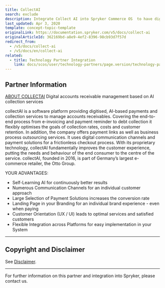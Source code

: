 ```yaml
---
title: CollectAI
search: exclude
description: Integrate Collect AI into Spryker Commerce OS  to have digitized, AI-based payments and collection services to manage account receivables.
last_updated: Apr 3, 2020
template: concept-topic-template
originalLink: https://documentation.spryker.com/v5/docs/collect-ai
originalArticleId: 362169bd-a8e9-4ef2-8396-98cb93d7f57d
redirect_from:
  - /v5/docs/collect-ai
  - /v5/docs/en/collect-ai
related:
  - title: Technology Partner Integration
    link: docs/scos/user/technology-partners/page.version/technology-partners.html
---
```


## Partner Information
[ABOUT COLLECTAI](https://www.collect.ai/de/)
Digital accounts receivable management based on AI collection services

collectAI is a software platform providing digitised, AI-based payments and collection services to manage accounts receivables. Covering the end-to-end process from e-invoicing and payment reminder to debt collection it flexibly optimises the goals of collection rates, costs and customer retention. In addition, the company offers payment links as well as business process outsourcing services. It uses digital communication channels and payment solutions for a frictionless checkout process. With its proprietary technology, collectAI fundamentally improves the customer experience, putting the needs and behaviour of the end consumer to the centre of the service. collectAI, founded in 2016, is part of Germany’s largest e-commerce retailer, the Otto Group.

YOUR ADVANTAGES:

* Self-Learning AI for continuously better results
* Numerous Communication Channels for an individual customer approach
* Large Selection of Payment Solutions increases the conversion rate
* Landing Page in your Branding for an individual brand experience - even when paying
* Customer Orientation (UX / UI) leads to optimal services and satisfied customers
* Flexible Integration across Platforms for easy implementation in your System

---

## Copyright and Disclaimer

See [Disclaimer](https://github.com/spryker/spryker-documentation).

---
For further information on this partner and integration into Spryker, please contact us.

<div class="hubspot-form js-hubspot-form" data-portal-id="2770802" data-form-id="163e11fb-e833-4638-86ae-a2ca4b929a41" id="hubspot-1"></div>

